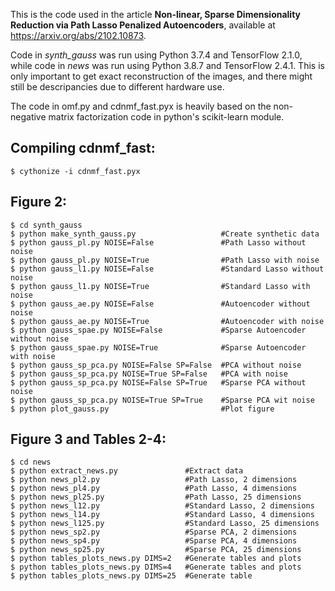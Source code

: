 This is the code used in the article **Non-linear, Sparse Dimensionality Reduction via Path Lasso Penalized Autoencoders**, available at https://arxiv.org/abs/2102.10873.

Code in *synth_gauss* was run using Python 3.7.4 and TensorFlow 2.1.0, while code in *news* was run using Python 3.8.7 and TensorFlow 2.4.1. This is only important to get exact reconstruction of the images, and there might still be descripancies due to different hardware use.

The code in omf.py and cdnmf_fast.pyx is heavily based on the non-negative matrix factorization code in python's scikit-learn module.

## Compiling cdnmf_fast:
```
$ cythonize -i cdnmf_fast.pyx
```
## Figure 2:
```
$ cd synth_gauss
$ python make_synth_gauss.py                   #Create synthetic data
$ python gauss_pl.py NOISE=False               #Path Lasso without noise
$ python gauss_pl.py NOISE=True                #Path Lasso with noise
$ python gauss_l1.py NOISE=False               #Standard Lasso without noise
$ python gauss_l1.py NOISE=True                #Standard Lasso with noise
$ python gauss_ae.py NOISE=False               #Autoencoder without noise
$ python gauss_ae.py NOISE=True                #Autoencoder with noise
$ python gauss_spae.py NOISE=False             #Sparse Autoencoder without noise
$ python gauss_spae.py NOISE=True              #Sparse Autoencoder with noise
$ python gauss_sp_pca.py NOISE=False SP=False  #PCA without noise
$ python gauss_sp_pca.py NOISE=True SP=False   #PCA with noise
$ python gauss_sp_pca.py NOISE=False SP=True   #Sparse PCA without noise
$ python gauss_sp_pca.py NOISE=True SP=True    #Sparse PCA wit noise
$ python plot_gauss.py                         #Plot figure
```
## Figure 3 and Tables 2-4:
```
$ cd news
$ python extract_news.py               #Extract data
$ python news_pl2.py                   #Path Lasso, 2 dimensions
$ python news_pl4.py                   #Path Lasso, 4 dimensions
$ python news_pl25.py                  #Path Lasso, 25 dimensions
$ python news_l12.py                   #Standard Lasso, 2 dimensions
$ python news_l14.py                   #Standard Lasso, 4 dimensions
$ python news_l125.py                  #Standard Lasso, 25 dimensions
$ python news_sp2.py                   #Sparse PCA, 2 dimensions
$ python news_sp4.py                   #Sparse PCA, 4 dimensions
$ python news_sp25.py                  #Sparse PCA, 25 dimensions
$ python tables_plots_news.py DIMS=2   #Generate tables and plots
$ python tables_plots_news.py DIMS=4   #Generate tables and plots
$ python tables_plots_news.py DIMS=25  #Generate table
```

